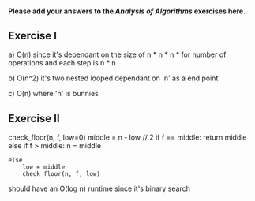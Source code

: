 #### Please add your answers to the ***Analysis of  Algorithms*** exercises here.

## Exercise I

a)
O(n) since it's dependant on the size of n * n * n * for number of operations and each step is n * n

b)
O(n^2) it's two nested looped dependant on 'n' as a end point

c)
O(n) where 'n' is bunnies
## Exercise II

check_floor(n, f, low=0)
    middle = n - low // 2
    if f == middle:
        return middle
    else if f > middle:
        n = middle
        
    else 
        low = middle
        check_floor(n, f, low)

should have an O(log n) runtime since it's binary search